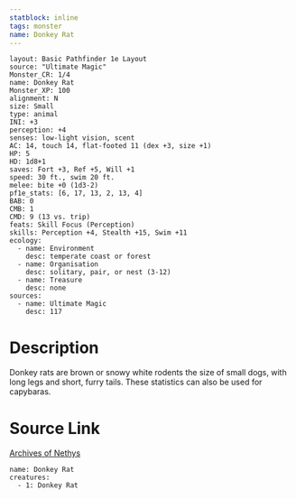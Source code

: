 ```yaml
---
statblock: inline
tags: monster
name: Donkey Rat
---
```

```statblock
layout: Basic Pathfinder 1e Layout
source: "Ultimate Magic"
Monster_CR: 1/4
name: Donkey Rat
Monster_XP: 100
alignment: N
size: Small
type: animal
INI: +3
perception: +4
senses: low-light vision, scent
AC: 14, touch 14, flat-footed 11 (dex +3, size +1)
HP: 5
HD: 1d8+1
saves: Fort +3, Ref +5, Will +1
speed: 30 ft., swim 20 ft.
melee: bite +0 (1d3-2)
pf1e_stats: [6, 17, 13, 2, 13, 4]
BAB: 0
CMB: 1
CMD: 9 (13 vs. trip)
feats: Skill Focus (Perception)
skills: Perception +4, Stealth +15, Swim +11
ecology:
  - name: Environment
    desc: temperate coast or forest
  - name: Organisation
    desc: solitary, pair, or nest (3-12)
  - name: Treasure
    desc: none
sources:
  - name: Ultimate Magic
    desc: 117
```
# Description
Donkey rats are brown or snowy white rodents the size of small dogs, with long legs and short, furry tails. These statistics can also be used for capybaras.
# Source Link
[Archives of Nethys](https://aonprd.com/MonsterDisplay.aspx?ItemName=Donkey%20Rat)
```encounter-table
name: Donkey Rat
creatures:
  - 1: Donkey Rat
```
